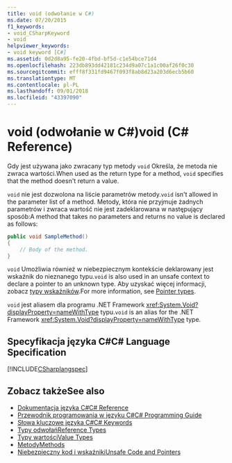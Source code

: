 ```yaml
---
title: void (odwołanie w C#)
ms.date: 07/20/2015
f1_keywords:
- void_CSharpKeyword
- void
helpviewer_keywords:
- void keyword [C#]
ms.assetid: 0d2d8a95-fe20-4fbd-bf5d-c1e54bce71d4
ms.openlocfilehash: 223db893dd42181c234d9a07c1a1c00af26f0c30
ms.sourcegitcommit: efff8f331fd9467f093f8ab8d23a203d6ecb5b60
ms.translationtype: MT
ms.contentlocale: pl-PL
ms.lasthandoff: 09/01/2018
ms.locfileid: "43397090"
---
```

# <a name="void-c-reference"></a><span data-ttu-id="eb70b-102">void (odwołanie w C#)</span><span class="sxs-lookup"><span data-stu-id="eb70b-102">void (C# Reference)</span></span>
<span data-ttu-id="eb70b-103">Gdy jest używana jako zwracany typ metody `void` Określa, że metoda nie zwraca wartości.</span><span class="sxs-lookup"><span data-stu-id="eb70b-103">When used as the return type for a method, `void` specifies that the method doesn't return a value.</span></span>

<span data-ttu-id="eb70b-104">`void` nie jest dozwolona na liście parametrów metody.</span><span class="sxs-lookup"><span data-stu-id="eb70b-104">`void` isn't allowed in the parameter list of a method.</span></span> <span data-ttu-id="eb70b-105">Metody, która nie przyjmuje żadnych parametrów i zwraca wartość nie jest zadeklarowana w następujący sposób:</span><span class="sxs-lookup"><span data-stu-id="eb70b-105">A method that takes no parameters and returns no value is declared as follows:</span></span>

```csharp
public void SampleMethod()
{
    // Body of the method.
}
```

<span data-ttu-id="eb70b-106">`void` Umożliwia również w niebezpiecznym kontekście deklarowany jest wskaźnik do nieznanego typu.</span><span class="sxs-lookup"><span data-stu-id="eb70b-106">`void` is also used in an unsafe context to declare a pointer to an unknown type.</span></span> <span data-ttu-id="eb70b-107">Aby uzyskać więcej informacji, zobacz [typy wskaźników](../../../csharp/programming-guide/unsafe-code-pointers/pointer-types.md).</span><span class="sxs-lookup"><span data-stu-id="eb70b-107">For more information, see [Pointer types](../../../csharp/programming-guide/unsafe-code-pointers/pointer-types.md).</span></span>

<span data-ttu-id="eb70b-108">`void` jest aliasem dla programu .NET Framework <xref:System.Void?displayProperty=nameWithType> typu.</span><span class="sxs-lookup"><span data-stu-id="eb70b-108">`void` is an alias for the .NET Framework <xref:System.Void?displayProperty=nameWithType> type.</span></span>

## <a name="c-language-specification"></a><span data-ttu-id="eb70b-109">Specyfikacja języka C#</span><span class="sxs-lookup"><span data-stu-id="eb70b-109">C# Language Specification</span></span>
 [!INCLUDE[CSharplangspec](~/includes/csharplangspec-md.md)]

## <a name="see-also"></a><span data-ttu-id="eb70b-110">Zobacz także</span><span class="sxs-lookup"><span data-stu-id="eb70b-110">See also</span></span>

- [<span data-ttu-id="eb70b-111">Dokumentacja języka C#</span><span class="sxs-lookup"><span data-stu-id="eb70b-111">C# Reference</span></span>](../../../csharp/language-reference/index.md)  
- [<span data-ttu-id="eb70b-112">Przewodnik programowania w języku C#</span><span class="sxs-lookup"><span data-stu-id="eb70b-112">C# Programming Guide</span></span>](../../../csharp/programming-guide/index.md)  
- [<span data-ttu-id="eb70b-113">Słowa kluczowe języka C#</span><span class="sxs-lookup"><span data-stu-id="eb70b-113">C# Keywords</span></span>](../../../csharp/language-reference/keywords/index.md)  
- [<span data-ttu-id="eb70b-114">Typy odwołań</span><span class="sxs-lookup"><span data-stu-id="eb70b-114">Reference Types</span></span>](../../../csharp/language-reference/keywords/reference-types.md)  
- [<span data-ttu-id="eb70b-115">Typy wartości</span><span class="sxs-lookup"><span data-stu-id="eb70b-115">Value Types</span></span>](../../../csharp/language-reference/keywords/value-types.md)  
- [<span data-ttu-id="eb70b-116">Metody</span><span class="sxs-lookup"><span data-stu-id="eb70b-116">Methods</span></span>](../../../csharp/programming-guide/classes-and-structs/methods.md)  
- [<span data-ttu-id="eb70b-117">Niebezpieczny kod i wskaźniki</span><span class="sxs-lookup"><span data-stu-id="eb70b-117">Unsafe Code and Pointers</span></span>](../../../csharp/programming-guide/unsafe-code-pointers/index.md)
